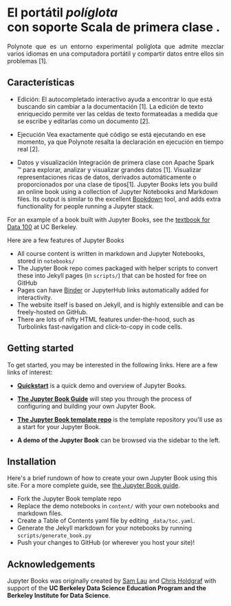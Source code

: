 <!-- #region -->
<h1><font style="vertical-align: inherit;"><font style="vertical-align: inherit;">El </font><font style="vertical-align: inherit;">portátil </font></font><em><font style="vertical-align: inherit;"><font style="vertical-align: inherit;">políglota</font></font></em><font style="vertical-align: inherit;"></font><br><font style="vertical-align: inherit;"><font style="vertical-align: inherit;"> con </font><font style="vertical-align: inherit;">soporte </font><strong><span class="scala"><font style="vertical-align: inherit;">Scala de</font></span></strong></font><strong><font style="vertical-align: inherit;"><font style="vertical-align: inherit;"> primera clase</font></font><span class="scala"><font style="vertical-align: inherit;"></font></span></strong><font style="vertical-align: inherit;"><font style="vertical-align: inherit;"> .</font></font></h1>

<p style="text-align: justify;">Polynote que es un entorno experimental políglota que admite mezclar varios idiomas en una computadora portátil y compartir datos entre ellos sin problemas [1]. </p>

## Características


* Edición: 
El autocompletado interactivo ayuda a encontrar lo que está buscando sin cambiar a la documentación [1].
La edición de texto enriquecido permite ver las celdas de texto formateadas a medida que se escribe y editarlas como un documento [2].

* Ejecución
Vea exactamente qué código se está ejecutando en ese momento, ya que Polynote resalta la declaración en ejecución en tiempo real [2].

* Datos y visualización
Integración de primera clase con Apache Spark ™ para explorar, analizar y visualizar grandes datos [1].
Visualizar representaciones ricas de datos, derivados automáticamente o proporcionados por una clase de tipos[1].
Jupyter Books lets you build an online book using a collection of Jupyter Notebooks
and Markdown files. Its output is similar to the excellent [Bookdown](https://bookdown.org/yihui/bookdown/) tool,
and adds extra functionality for people running a Jupyter stack.

For an example of a book built with Jupyter Books, see the [textbook for Data 100](https://www.textbook.ds100.org/) at UC Berkeley.

Here are a few features of Jupyter Books

* All course content is written in markdown and Jupyter Notebooks, stored in `notebooks/`
* The Jupyter Book repo comes packaged with helper scripts to convert these into Jekyll pages (in `scripts/`) that can be hosted for free on GitHub
* Pages can have [Binder](https://mybinder.org) or JupyterHub links automatically added for interactivity.
* The website itself is based on Jekyll, and is highly extensible and can be freely-hosted on GitHub.
* There are lots of nifty HTML features under-the-hood, such as Turbolinks fast-navigation and
  click-to-copy in code cells.

## Getting started

To get started, you may be interested in the following links.
Here are a few links of interest:

* **[Quickstart](features/features)** is a quick demo and overview of Jupyter Books.

* **[The Jupyter Book Guide](guide/01_overview)**
  will step you through the process of configuring and building your own Jupyter Book.

* **[The Jupyter Book template repo](https://github.com/jupyter/jupyter-book)** is the template
  repository you'll use as a start for your Jupyter Book.

* **A demo of the Jupyter Book** can be browsed via the sidebar to the left.

## Installation

Here's a brief rundown of how to create your own Jupyter Book using this site. For a more
complete guide, see [the Jupyter Book guide](guide/01_overview).

* Fork the Jupyter Book template repo
* Replace the demo notebooks in `content/` with your own notebooks and markdown files.
* Create a Table of Contents yaml file by editing `_data/toc.yaml`.
* Generate the Jekyll markdown for your notebooks by running `scripts/generate_book.py`
* Push your changes to GitHub (or wherever you host your site)!

## Acknowledgements

Jupyter Books was originally created by [Sam Lau][sam] and [Chris Holdgraf][chris]
with support of the **UC Berkeley Data Science Education Program and the Berkeley
Institute for Data Science**.

[sam]: http://www.samlau.me/
[chris]: https://predictablynoisy.com
<!-- #endregion -->
